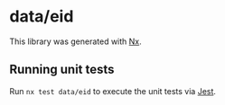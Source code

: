# data/eid

This library was generated with [Nx](https://nx.dev).

## Running unit tests

Run `nx test data/eid` to execute the unit tests via [Jest](https://jestjs.io).
